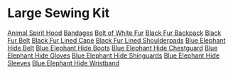 <!-- TITLE: Tailoring -->
<!-- SUBTITLE: The hobby of choice for budding fashionistas -->

# Large Sewing Kit
[Animal Spirit Hood](animal-spirit-hood)
[Bandages](bandages)
[Belt of White Fur](belt-of-white-fur)
[Black Fur Backpack](black-fur-backpack)
[Black Fur Belt](black-fur-belt)
[Black Fur Lined Cape](black-fur-lined-cape)
[Black Fur Lined Shoulderpads](black-fur-lined-shoulderpads)
[Blue Elephant Hide Belt](blue-elephant-hide-belt)
[Blue Elephant Hide Boots](blue-elephant-hide-boots)
[Blue Elephant Hide Chestguard](blue-elephant-hide-chestguard)
[Blue Elephant Hide Gloves](blue-elephant-hide-gloves)
[Blue Elephant Hide Shinguards](blue-elephant-hide-shinguards)
[Blue Elephant Hide Sleeves](blue-elephant-hide-sleeves)
[Blue Elephant Hide Wristband](blue-elephant-hide-wristband)
